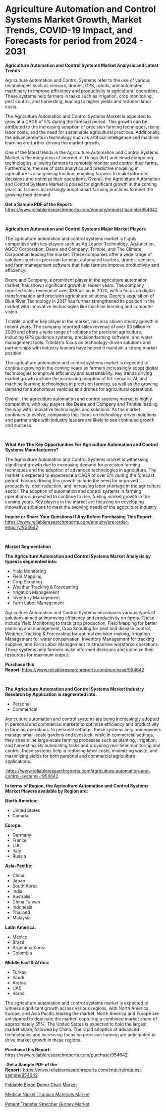 <p><h1>Agriculture Automation and Control Systems Market Growth, Market Trends, COVID-19 Impact, and Forecasts for period from 2024 - 2031</h1></p><p><strong>Agriculture Automation and Control Systems Market Analysis and Latest Trends</strong></p>
<p><p>Agriculture Automation and Control Systems refer to the use of various technologies such as sensors, drones, GPS, robots, and automated machinery to improve efficiency and productivity in agricultural operations. These systems help farmers in tasks such as irrigation, crop monitoring, pest control, and harvesting, leading to higher yields and reduced labor costs.</p><p>The Agriculture Automation and Control Systems Market is expected to grow at a CAGR of 5% during the forecast period. This growth can be attributed to the increasing adoption of precision farming techniques, rising labor costs, and the need for sustainable agricultural practices. Additionally, the advancements in technology such as artificial intelligence and machine learning are further driving the market growth.</p><p>One of the latest trends in the Agriculture Automation and Control Systems Market is the integration of Internet of Things (IoT) and cloud computing technologies, allowing farmers to remotely monitor and control their farms. Furthermore, the use of data analytics and predictive modeling in agriculture is also gaining traction, enabling farmers to make informed decisions and optimize their operations. Overall, the Agriculture Automation and Control Systems Market is poised for significant growth in the coming years as farmers increasingly adopt smart farming practices to meet the growing food demand.</p></p>
<p><strong>Get a Sample PDF of the Report:&nbsp;</strong> <a href="https://www.reliableresearchreports.com/enquiry/request-sample/954642">https://www.reliableresearchreports.com/enquiry/request-sample/954642</a></p>
<p>&nbsp;</p>
<p><strong>Agriculture Automation and Control Systems Major Market Players</strong></p>
<p><p>The agriculture automation and control systems market is highly competitive with key players such as Ag Leader Technology, AgJunction, AGCO Corporation, Deere and Company, Trimble, and The Climate Corporation leading the market. These companies offer a wide range of solutions such as precision farming, automated tractors, drones, sensors, and farm management software that help farmers improve productivity and efficiency.</p><p>Deere and Company, a prominent player in the agriculture automation market, has shown significant growth in recent years. The company reported sales revenue of over $39 billion in 2020, with a focus on digital transformation and precision agriculture solutions. Deere's acquisition of Blue River Technology in 2017 has further strengthened its position in the market with innovative technologies like machine learning and computer vision.</p><p>Trimble, another key player in the market, has also shown steady growth in recent years. The company reported sales revenue of over $3 billion in 2020 and offers a wide range of solutions for precision agriculture, including GPS guidance systems, precision farming software, and water management tools. Trimble's focus on technology-driven solutions and partnerships with industry leaders have helped it maintain a strong market position.</p><p>The agriculture automation and control systems market is expected to continue growing in the coming years as farmers increasingly adopt digital technologies to improve efficiency and sustainability. Key trends driving market growth include the increasing adoption of IoT sensors, AI, and machine learning technologies in precision farming, as well as the growing demand for autonomous vehicles and drones for agricultural operations.</p><p>Overall, the agriculture automation and control systems market is highly competitive, with key players like Deere and Company and Trimble leading the way with innovative technologies and solutions. As the market continues to evolve, companies that focus on technology-driven solutions and partnerships with industry leaders are likely to see continued growth and success.</p></p>
<p>&nbsp;</p>
<p><strong>What Are The Key Opportunities For Agriculture Automation and Control Systems Manufacturers?</strong></p>
<p><p>The Agriculture Automation and Control Systems market is witnessing significant growth due to increasing demand for precision farming techniques and the adoption of advanced technologies in agriculture. The market is expected to experience a CAGR of over 8% during the forecast period. Factors driving this growth include the need for improved productivity, cost reduction, and increasing labor shortage in the agriculture sector. The adoption of automation and control systems in farming operations is expected to continue to rise, fueling market growth in the coming years. Key players in the market are focusing on developing innovative solutions to meet the evolving needs of the agriculture industry.</p></p>
<p><strong>Inquire or Share Your Questions If Any Before Purchasing This Report:</strong> <a href="https://www.reliableresearchreports.com/enquiry/pre-order-enquiry/954642">https://www.reliableresearchreports.com/enquiry/pre-order-enquiry/954642</a></p>
<p>&nbsp;</p>
<p><strong>Market Segmentation</strong></p>
<p><strong>The Agriculture Automation and Control Systems Market Analysis by types is segmented into:</strong></p>
<p><ul><li>Yield Monitoring</li><li>Field Mapping</li><li>Crop Scouting</li><li>Weather Tracking & Forecasting</li><li>Irrigation Management</li><li>Inventory Management</li><li>Farm Labor Management</li></ul></p>
<p><p>Agriculture Automation and Control Systems encompass various types of solutions aimed at improving efficiency and productivity on farms. These include Yield Monitoring to track crop production, Field Mapping for better planning and management, Crop Scouting for pest and disease control, Weather Tracking & Forecasting for optimal decision-making, Irrigation Management for water conservation, Inventory Management for tracking supplies, and Farm Labor Management to streamline workforce operations. These systems help farmers make informed decisions and optimize their resources for maximum output.</p></p>
<p><strong>Purchase this Report:&nbsp;</strong><a href="https://www.reliableresearchreports.com/purchase/954642">https://www.reliableresearchreports.com/purchase/954642</a></p>
<p>&nbsp;</p>
<p><strong>The Agriculture Automation and Control Systems Market Industry Research by Application is segmented into:</strong></p>
<p><ul><li>Personal</li><li>Commerical</li></ul></p>
<p><p>Agriculture automation and control systems are being increasingly adopted in personal and commercial markets to optimize efficiency and productivity in farming operations. In personal settings, these systems help homeowners manage small-scale gardens and livestock, while in commercial settings, they streamline large-scale farming processes such as planting, irrigation, and harvesting. By automating tasks and providing real-time monitoring and control, these systems help in reducing labor costs, minimizing waste, and maximizing yields for both personal and commercial agriculture applications.</p></p>
<p><a href="https://www.reliableresearchreports.com/agriculture-automation-and-control-systems-r954642">&nbsp;https://www.reliableresearchreports.com/agriculture-automation-and-control-systems-r954642</a></p>
<p><strong>In terms of Region, the Agriculture Automation and Control Systems Market Players available by Region are:</strong></p>
<p>
    <p> <strong> North America: </strong>
        <ul>
            <li>United States</li>
            <li>Canada</li>
        </ul>
        </p> 
    <p> <strong> Europe: </strong>
        <ul>
            <li>Germany</li>
            <li>France</li>
            <li>U.K.</li>
            <li>Italy</li>
            <li>Russia</li>
        </ul>
        </p> 
    <p> <strong> Asia-Pacific: </strong>
        <ul>
            <li>China</li>
            <li>Japan</li>
            <li>South Korea</li>
            <li>India</li>
            <li>Australia</li>
            <li>China Taiwan</li>
            <li>Indonesia</li>
            <li>Thailand</li>
            <li>Malaysia</li>
        </ul>
        </p> 
    <p> <strong> Latin America: </strong>
        <ul>
            <li>Mexico</li>
            <li>Brazil</li>
            <li>Argentina Korea</li>
            <li>Colombia</li>
        </ul>
        </p> 
    <p> <strong> Middle East & Africa: </strong>
        <ul>
            <li>Turkey</li>
            <li>Saudi</li>
            <li>Arabia</li>
            <li>UAE</li>
            <li>Korea</li>
        </ul>
    </p>
    </p>
<p><p>The agriculture automation and control systems market is expected to witness significant growth across various regions, with North America, Europe, and Asia Pacific leading the market. North America and Europe are anticipated to dominate the market, capturing a combined market share of approximately 55%. The United States is expected to hold the largest market share, followed by China. The rapid adoption of advanced technologies and increasing focus on precision farming are anticipated to drive market growth in these regions.</p></p>
<p><strong>Purchase this Report: </strong><a href="https://www.reliableresearchreports.com/purchase/954642">https://www.reliableresearchreports.com/purchase/954642</a></p>
<p>&nbsp;<strong>Get a Sample PDF of the Report:&nbsp;&nbsp;</strong><a href="https://www.reliableresearchreports.com/enquiry/request-sample/954642">https://www.reliableresearchreports.com/enquiry/request-sample/954642</a></p>
<p><strong></strong></p>
<p><p><a href="https://github.com/shahriarnajimjoy333/Market-Research-Report-List-1/blob/main/foldable-blood-donor-chair-market.md">Foldable Blood Donor Chair Market</a></p><p><a href="https://github.com/cameroneffertz/Market-Research-Report-List-1/blob/main/medical-nickel-titanium-materials-market.md">Medical Nickel Titanium Materials Market</a></p><p><a href="https://github.com/mbisetmhermsr/Market-Research-Report-List-3/blob/main/patient-transfer-stretcher-gurney-market.md">Patient Transfer Stretcher Gurney Market</a></p></p>